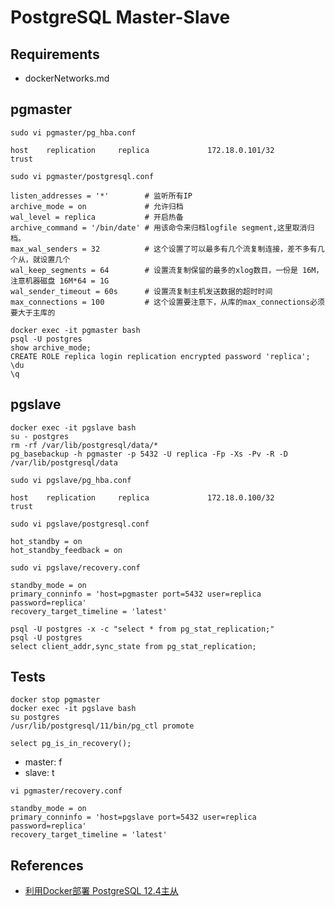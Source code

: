 # PostgreSQL Master-Slave

## Requirements
- dockerNetworks.md

## pgmaster
`sudo vi pgmaster/pg_hba.conf`
```
host    replication     replica             172.18.0.101/32            trust
```
`sudo vi pgmaster/postgresql.conf`
```
listen_addresses = '*'        # 监听所有IP
archive_mode = on             # 允许归档
wal_level = replica           # 开启热备
archive_command = '/bin/date' # 用该命令来归档logfile segment,这里取消归档。
max_wal_senders = 32          # 这个设置了可以最多有几个流复制连接，差不多有几个从，就设置几个
wal_keep_segments = 64        # 设置流复制保留的最多的xlog数目，一份是 16M，注意机器磁盘 16M*64 = 1G
wal_sender_timeout = 60s      # 设置流复制主机发送数据的超时时间
max_connections = 100         # 这个设置要注意下，从库的max_connections必须要大于主库的
```
```
docker exec -it pgmaster bash
psql -U postgres
show archive_mode;
CREATE ROLE replica login replication encrypted password 'replica';
\du
\q
```

## pgslave
```
docker exec -it pgslave bash
su - postgres
rm -rf /var/lib/postgresql/data/*
pg_basebackup -h pgmaster -p 5432 -U replica -Fp -Xs -Pv -R -D /var/lib/postgresql/data
```
`sudo vi pgslave/pg_hba.conf`
```
host    replication     replica             172.18.0.100/32            trust
```
`sudo vi pgslave/postgresql.conf`
```
hot_standby = on
hot_standby_feedback = on
```
`sudo vi pgslave/recovery.conf`
```
standby_mode = on
primary_conninfo = 'host=pgmaster port=5432 user=replica password=replica'
recovery_target_timeline = 'latest'
```
```
psql -U postgres -x -c "select * from pg_stat_replication;"
psql -U postgres
select client_addr,sync_state from pg_stat_replication;
```

## Tests
```
docker stop pgmaster
docker exec -it pgslave bash
su postgres
/usr/lib/postgresql/11/bin/pg_ctl promote
```

`select pg_is_in_recovery();`
- master: f
- slave: t

`vi pgmaster/recovery.conf`
```
standby_mode = on
primary_conninfo = 'host=pgslave port=5432 user=replica password=replica'
recovery_target_timeline = 'latest'
```

## References
- [利用Docker部署 PostgreSQL 12.4主从](https://blog.csdn.net/qianglei6077/article/details/109581525)
